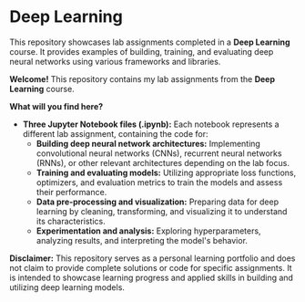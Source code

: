 # Deep Learning

This repository showcases lab assignments completed in a **Deep Learning** course. It provides examples of building, training, and evaluating deep neural networks using various frameworks and libraries.



**Welcome!** This repository contains my lab assignments from the **Deep Learning** course.

**What will you find here?**

* **Three Jupyter Notebook files (.ipynb):** Each notebook represents a different lab assignment, containing the code for:
    * **Building deep neural network architectures:** Implementing convolutional neural networks (CNNs), recurrent neural networks (RNNs), or other relevant architectures depending on the lab focus.
    * **Training and evaluating models:** Utilizing appropriate loss functions, optimizers, and evaluation metrics to train the models and assess their performance.
    * **Data pre-processing and visualization:** Preparing data for deep learning by cleaning, transforming, and visualizing it to understand its characteristics.
    * **Experimentation and analysis:** Exploring hyperparameters, analyzing results, and interpreting the model's behavior.


**Disclaimer:** This repository serves as a personal learning portfolio and does not claim to provide complete solutions or code for specific assignments. It is intended to showcase learning progress and applied skills in building and utilizing deep learning models.

